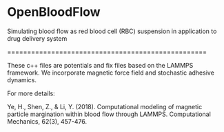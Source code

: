 # OpenBloodFlow
Simulating blood flow as red blood cell (RBC) suspension in application to drug delivery system

==================================================

These c++ files are potentials and fix files based on the LAMMPS framework.
We incorporate magnetic force field and stochastic adhesive dynamics.

For more details:

Ye, H., Shen, Z., & Li, Y. (2018). Computational modeling of magnetic particle margination within blood flow through LAMMPS. Computational Mechanics, 62(3), 457-476.
